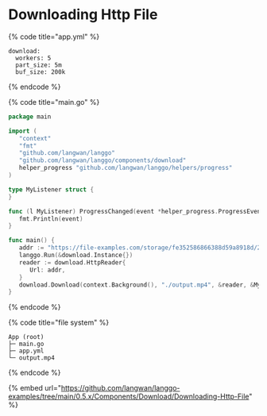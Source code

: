 # Downloading Http File

{% code title="app.yml" %}
```
download:
  workers: 5
  part_size: 5m
  buf_size: 200k
```
{% endcode %}

{% code title="main.go" %}
```go
package main

import (
   "context"
   "fmt"
   "github.com/langwan/langgo"
   "github.com/langwan/langgo/components/download"
   helper_progress "github.com/langwan/langgo/helpers/progress"
)

type MyListener struct {
}

func (l MyListener) ProgressChanged(event *helper_progress.ProgressEvent) {
   fmt.Println(event)
}

func main() {
   addr := "https://file-examples.com/storage/fe352586866388d59a8918d/2017/04/file_example_MP4_1280_10MG.mp4"
   langgo.Run(&download.Instance{})
   reader := download.HttpReader{
      Url: addr,
   }
   download.Download(context.Background(), "./output.mp4", &reader, &MyListener{})
}
```
{% endcode %}

{% code title="file system" %}
```
App (root)
├─ main.go
├─ app.yml
└─ output.mp4
```
{% endcode %}

{% embed url="https://github.com/langwan/langgo-examples/tree/main/0.5.x/Components/Download/Downloading-Http-File" %}
